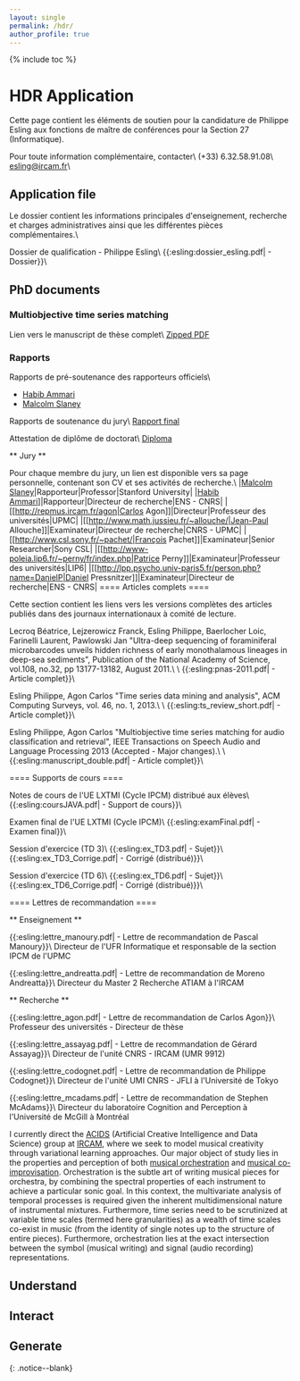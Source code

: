 ```yaml
---
layout: single
permalink: /hdr/
author_profile: true
---
```


<script language="JavaScript" type="text/javascript" src="https://code.jquery.com/jquery-latest.min.js"></script>
<script>
$(document).ready(function(){
    $(".abuttons").click(function () {
        var idname= $(this).data('divid');
        $("#"+idname).show("slow");
    });
    $("#div1").hide();
    $("#div2").hide();
    $("#div3").hide();
});
</script>
{% include toc %}

<div markdown = "1">

# HDR Application

Cette page contient les éléments de soutien pour la candidature de
Philippe Esling aux fonctions de maître de conférences pour la Section 27 (Informatique).

Pour toute information complémentaire, contacter\\
(+33) 6.32.58.91.08\\
<esling@ircam.fr>\\

## Application file

Le dossier contient les informations principales d'enseignement, recherche et charges administratives ainsi que les différentes pièces complémentaires.\\

Dossier de qualification - Philippe Esling\\
{{:esling:dossier_esling.pdf| - Dossier}}\\

## PhD documents

### Multiobjective time series matching

Lien vers le manuscript de thèse complet\\
[Zipped PDF](http://repmus.ircam.fr/_media/esling/esling_thesis.pdf.zip)

### Rapports

Rapports de pré-soutenance des rapporteurs officiels\\
- [Habib Ammari](http://repmus.ircam.fr/_media/esling/rapport_ammari.pdf)
- [Malcolm Slaney](http://repmus.ircam.fr/_media/esling/rapport_slaney.pdf)

Rapports de soutenance du jury\\
[Rapport final](http://repmus.ircam.fr/_media/esling/rapport_jury.pdf)

Attestation de diplôme de doctorat\\
[Diploma](http://repmus.ircam.fr/_media/esling/attestation_diplome.pdf)

** Jury **

Pour chaque membre du jury, un lien est disponible vers sa page personnelle, contenant son CV et ses activités de recherche.\\
|[Malcolm Slaney](http://slaney.org/malcolm/pubs.html)|Rapporteur|Professor|Stanford University|
|[Habib Ammari](http://www.cmap.polytechnique.fr/~ammari/)]|Rapporteur|Directeur de recherche|ENS - CNRS|
|[[http://repmus.ircam.fr/agon|Carlos Agon]]|Directeur|Professeur des universités|UPMC|
|[[http://www.math.jussieu.fr/~allouche/|Jean-Paul Allouche]]|Examinateur|Directeur de recherche|CNRS - UPMC|
|[[http://www.csl.sony.fr/~pachet/|François Pachet]]|Examinateur|Senior Researcher|Sony CSL|
|[[http://www-poleia.lip6.fr/~perny/fr/index.php|Patrice Perny]]|Examinateur|Professeur des universités|LIP6|
|[[http://lpp.psycho.univ-paris5.fr/person.php?name=DanielP|Daniel Pressnitzer]]|Examinateur|Directeur de recherche|ENS - CNRS|
==== Articles complets ====

Cette section contient les liens vers les versions complètes des articles publiés dans des journaux internationaux à comité de lecture.

Lecroq Béatrice, Lejzerowicz Franck, Esling Philippe, Baerlocher Loic, Farinelli Laurent, Pawlowski Jan "Ultra-deep sequencing of foraminiferal microbarcodes unveils hidden richness of early monothalamous lineages in deep-sea sediments", Publication of the National Academy of Science, vol.108, no.32, pp 13177-13182, August 2011.\\
\\
{{:esling:pnas-2011.pdf| - Article complet}}\\

Esling Philippe, Agon Carlos "Time series data mining and analysis", ACM Computing Surveys, vol. 46, no. 1, 2013.\\
\\
{{:esling:ts_review_short.pdf| - Article complet}}\\

Esling Philippe, Agon Carlos "Multiobjective time series matching for audio classification and retrieval", IEEE Transactions on Speech Audio and Language Processing 2013 (Accepted - Major changes).\\
\\
{{:esling:manuscript_double.pdf| - Article complet}}\\

==== Supports de cours ====

Notes de cours de l'UE LXTMI (Cycle IPCM) distribué aux élèves\\
{{:esling:coursJAVA.pdf| - Support de cours}}\\

Examen final de l'UE LXTMI (Cycle IPCM)\\
{{:esling:examFinal.pdf| - Examen final}}\\

Session d'exercice (TD 3)\\
{{:esling:ex_TD3.pdf| - Sujet}}\\
{{:esling:ex_TD3_Corrige.pdf| - Corrigé (distribué)}}\\

Session d'exercice (TD 6)\\
{{:esling:ex_TD6.pdf| - Sujet}}\\
{{:esling:ex_TD6_Corrige.pdf| - Corrigé (distribué)}}\\

==== Lettres de recommandation ====

** Enseignement **

{{:esling:lettre_manoury.pdf| - Lettre de recommandation de Pascal Manoury}}\\
Directeur de l'UFR Informatique et responsable de la section IPCM de l'UPMC

{{:esling:lettre_andreatta.pdf| - Lettre de recommandation de Moreno Andreatta}}\\
Directeur du Master 2 Recherche ATIAM à l'IRCAM

** Recherche **

{{:esling:lettre_agon.pdf| - Lettre de recommandation de Carlos Agon}}\\
Professeur des universités - Directeur de thèse

{{:esling:lettre_assayag.pdf| - Lettre de recommandation de Gérard Assayag}}\\
Directeur de l'unité CNRS - IRCAM (UMR 9912)

{{:esling:lettre_codognet.pdf| - Lettre de recommandation de Philippe Codognet}}\\
Directeur de l'unité UMI CNRS - JFLI à l'Université de Tokyo

{{:esling:lettre_mcadams.pdf| - Lettre de recommandation de Stephen McAdams}}\\
Directeur du laboratoire Cognition and Perception à l'Université de McGill à Montréal

I currently direct the [ACIDS](http://acids.ircam.fr) (Artificial Creative Intelligence and Data Science) group at [IRCAM](http://www.ircam.fr), where we seek to model musical creativity through variational learning approaches. Our major object of study lies in the properties and perception of both [musical orchestration](/projects-orchestration) and [musical co-improvisation](/projects-ai/). Orchestration is the subtle art of writing musical pieces for orchestra, by combining the spectral properties of each instrument to achieve a particular sonic goal. In this context, the multivariate analysis of temporal processes is required given the inherent multidimensional nature of instrumental mixtures. Furthermore, time series need to be scrutinized at variable time scales (termed here granularities) as a wealth of time scales co-exist in music (from the identity of single notes up to the structure of entire pieces). Furthermore, orchestration lies at the exact intersection between the symbol (musical writing) and signal (audio recording) representations.

## Understand

## Interact

## Generate

</div>{: .notice--blank}
